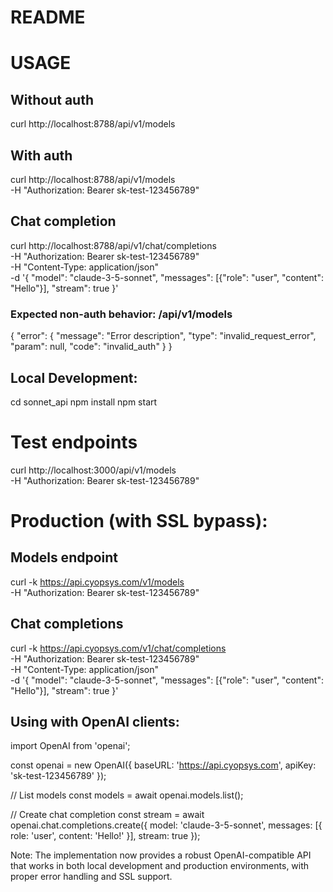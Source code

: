 # README

# USAGE

## Without auth
curl http://localhost:8788/api/v1/models

## With auth
curl http://localhost:8788/api/v1/models \
  -H "Authorization: Bearer sk-test-123456789"

## Chat completion
curl http://localhost:8788/api/v1/chat/completions \
  -H "Authorization: Bearer sk-test-123456789" \
  -H "Content-Type: application/json" \
  -d '{
    "model": "claude-3-5-sonnet",
    "messages": [{"role": "user", "content": "Hello"}],
    "stream": true
  }'
 
### Expected non-auth behavior: /api/v1/models
{
  "error": {
    "message": "Error description",
    "type": "invalid_request_error",
    "param": null,
    "code": "invalid_auth"
  }
}

## Local Development:
cd sonnet_api
npm install
npm start

# Test endpoints
curl http://localhost:3000/api/v1/models \
  -H "Authorization: Bearer sk-test-123456789"

# Production (with SSL bypass):
## Models endpoint
curl -k https://api.cyopsys.com/v1/models \
  -H "Authorization: Bearer sk-test-123456789"

## Chat completions
curl -k https://api.cyopsys.com/v1/chat/completions \
  -H "Authorization: Bearer sk-test-123456789" \
  -H "Content-Type: application/json" \
  -d '{
    "model": "claude-3-5-sonnet",
    "messages": [{"role": "user", "content": "Hello"}],
    "stream": true
  }'

## Using with OpenAI clients:
import OpenAI from 'openai';

const openai = new OpenAI({
  baseURL: 'https://api.cyopsys.com',
  apiKey: 'sk-test-123456789'
});

// List models
const models = await openai.models.list();

// Create chat completion
const stream = await openai.chat.completions.create({
  model: 'claude-3-5-sonnet',
  messages: [{ role: 'user', content: 'Hello!' }],
  stream: true
});

Note: The implementation now provides a robust OpenAI-compatible API that works in both local development and production environments, with proper error handling and SSL support.